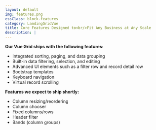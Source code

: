 ```yaml
---
layout: default
img: features.png
cssClass: block-features
category: LandingGridVue
title: Core Features Designed to<br/>Fit Any Business at Any Scale
description: |
---
```


**Our Vue Grid ships with the following features:**

* Integrated sorting, paging, and data grouping
* Built-in data filtering, selection, and editing
* Advanced UI elements such as a filter row and record detail row
* Bootstrap templates
* Keyboard navigation
* Virtual record scrolling

**Features we expect to ship shortly:**

* Column resizing/reordering
* Column chooser
* Fixed columns/rows
* Header filter
* Bands (column groups)
